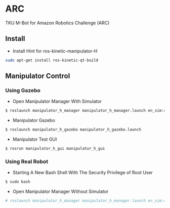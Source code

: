# ARC
TKU M-Bot for Amazon Robotics Challenge (ARC)


## Install

* Install Hint for ros-kinetic-manipulator-H
```bash
sudo apt-get install ros-kinetic-qt-build
```

## Manipulator Control


### Using Gazebo
    
* Open Manipulator Manager With Simulator
```bash
$ roslaunch manipulator_h_manager manipulator_h_manager.launch en_sim:=true
```

* Manipulator Gazebo
```bash
$ roslaunch manipulator_h_gazebo manipulator_h_gazebo.launch
```

* Manipulator Test GUI
```bash
$ rosrun manipulator_h_gui manipulator_h_gui
```

### Using Real Robot

* Starting A New Bash Shell With The Security Privilege of Root User 
```bash
$ sudo bash
```
* Open Manipulator Manager Without Simulator
```bash
# roslaunch manipulator_h_manager manipulator_h_manager.launch en_sim:=false
```

